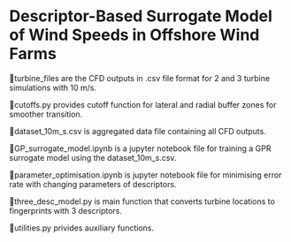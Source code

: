 # Descriptor-Based Surrogate Model of Wind Speeds in Offshore Wind Farms


🚀turbine_files are the CFD outputs in .csv file format for 2 and 3 turbine simulations with 10 m/s. 

🚀cutoffs.py provides cutoff function for lateral and radial buffer zones for smoother transition.

🚀dataset_10m_s.csv is aggregated data file containing all CFD outputs.

🚀GP_surrogate_model.ipynb is a jupyter notebook file for training a GPR surrogate model using the dataset_10m_s.csv.

🚀parameter_optimisation.ipynb is jupyter notebook file for minimising error rate with changing parameters of descriptors.

🚀three_desc_model.py is main function that converts turbine locations to fingerprints with 3 descriptors.

🚀utilities.py privides auxiliary functions.
